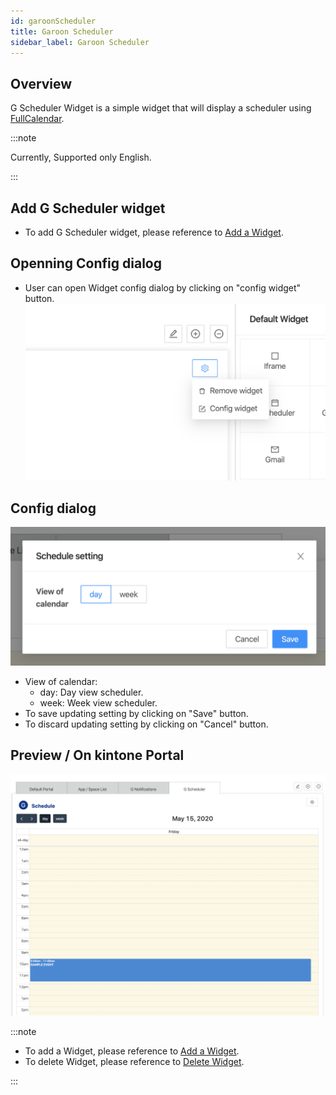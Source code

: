 ```yaml
---
id: garoonScheduler
title: Garoon Scheduler
sidebar_label: Garoon Scheduler
---
```


## Overview
G Scheduler Widget is a simple widget that will display a scheduler using [FullCalendar](https://fullcalendar.io).

:::note

Currently, Supported only English.

:::

## Add G Scheduler widget
- To add G Scheduler widget, please reference to [Add a Widget](../addWidget).

## Openning Config dialog
- User can open Widget config dialog by clicking on "config widget" button.
  ![](../../../static/img/docs/widgetManagement/garoonScheduler/widget-config-button.png)

## Config dialog
![](../../../static/img/docs/widgetManagement/garoonScheduler/config-dialog.png)
- View of calendar: 
  - day: Day view scheduler.
  - week: Week view scheduler.
- To save updating setting by clicking on "Save" button.
- To discard updating setting by clicking on "Cancel" button.

## Preview / On kintone Portal
![](../../../static/img/docs/widgetManagement/garoonScheduler/preview.png)

:::note

- To add a Widget, please reference to [Add a Widget](addWidget).
- To delete Widget, please reference to [Delete Widget](deleteWidget).

:::
